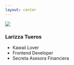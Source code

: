```yaml
---
layout: center
---
```


<img class="mb-4 rounded-full borders w-10rem h-10rem" src="https://lh3.googleusercontent.com/a-/AOh14GiYp9iOAdfliJO8SixKVVUhXkn-w7Xhq44Mm2cA=s288-p-rw-no">

### Larizza Tueros

- Kawaii Lover <mdi-teddy-bear />
- Frontend Developer <mdi-vuejs />
- Secreta Asesora Financiera <mdi-incognito-off />

<div class="flex space-x-2 mt-4">
<a href="https://github.com/larizzatg"><mdi-github /></a>
<a href="https://twitter.com/larizza_tg"><mdi-twitter /></a>
</div>
